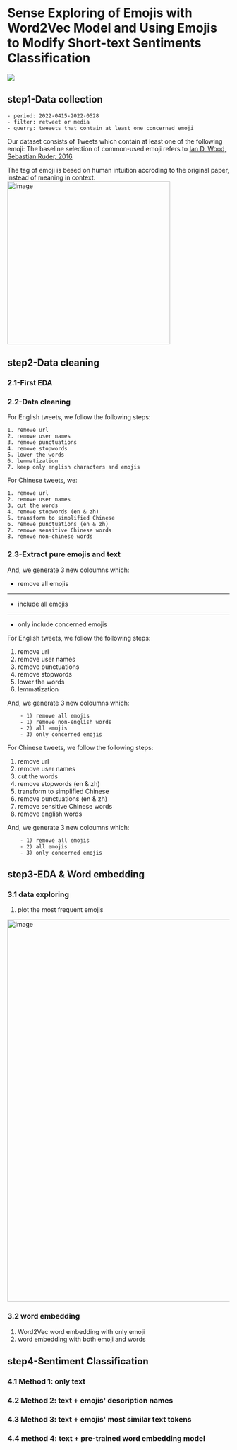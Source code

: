 
# Sense Exploring of Emojis with Word2Vec Model and Using Emojis to Modify Short-text Sentiments Classification
![](https://encrypted-tbn0.gstatic.com/images?q=tbn%3AANd9GcTigQWzoYCNiDyrz1BN4WTf2X2k9OZ_yvW-FsmcIMsdS9fppNmh)

## step1-Data collection
    - period: 2022-0415-2022-0528
    - filter: retweet or media
    - querry: tweeets that contain at least one concerned emoji
 
Our dataset consists of Tweets which contain at least one of the following emoji:
The baseline selection of common-used emoji refers to [Ian D. Wood, Sebastian Ruder, 2016](https://www.researchgate.net/publication/321057905_Emoji_as_Emotion_Tags_for_Tweets)
        
The tag of emoji is besed on human intuition accroding to the original paper, instead of meaning in context.
<img width="369" alt="image" src="https://user-images.githubusercontent.com/99280254/165020171-62551399-f2a6-40e3-93bc-35b9e65b06b9.png">


## step2-Data cleaning   
### 2.1-First EDA
### 2.2-Data cleaning
        
For English tweets, we follow the following steps:      

    1. remove url
    2. remove user names
    3. remove punctuations
    4. remove stopwords
    5. lower the words
    6. lemmatization
    7. keep only english characters and emojis
        
For Chinese tweets, we:     
        
    1. remove url
    2. remove user names
    3. cut the words
    4. remove stopwords (en & zh)
    5. transform to simplified Chinese
    6. remove punctuations (en & zh)
    7. remove sensitive Chinese words
    8. remove non-chinese words

### 2.3-Extract pure emojis and text   
And, we generate 3 new coloumns which:
- remove all emojis      
----
- include all emojis
        
----
- only include concerned emojis

For English tweets, we follow the following steps:      
1. remove url
2. remove user names
3. remove punctuations
4. remove stopwords
5. lower the words
6. lemmatization
    
And, we generate 3 new coloumns which:
                
        - 1) remove all emojis
        - 1) remove non-english words
        - 2) all emojis
        - 3) only concerned emojis


For Chinese tweets, we follow the following steps:      
1. remove url
2. remove user names
3. cut the words
4. remove stopwords (en & zh)
5. transform to simplified Chinese
6. remove punctuations (en & zh)
7. remove sensitive Chinese words
8. remove english words

And, we generate 3 new coloumns which:
                
        - 1) remove all emojis
        - 2) all emojis
        - 3) only concerned emojis
         
## step3-EDA & Word embedding
### 3.1 data exploring
1. plot the most frequent emojis        
                
<img width="864" alt="image" src="https://user-images.githubusercontent.com/99280254/171414950-28c5fdd0-3533-4380-a6ca-2be1c429bfe0.png">

### 3.2 word embedding
1. Word2Vec word embedding with only emoji
2. word embedding with both emoji and words


## step4-Sentiment Classification
### 4.1 Method 1: only text
### 4.2 Method 2: text + emojis' description names
### 4.3 Method 3: text + emojis' most similar text tokens
### 4.4 method 4: text + pre-trained word embedding model
